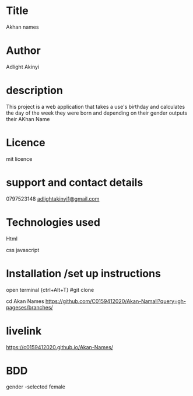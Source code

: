 # Title
Akhan names 
# Author
Adlight Akinyi
# description

This project is a web application that takes a use's birthday and calculates the day of the week they were born and depending on their gender outputs  their AKhan  Name
# Licence
mit licence
# support and contact details
0797523148
adlightakinyi1@gmail.com
# Technologies used
Html

css
javascript 


# Installation /set up instructions
open terminal {ctrl+Alt+T}
#git clone 

cd Akan Names
https://github.com/C0159412020/Akan-Namall?query=gh-pageses/branches/

# livelink
 https://c0159412020.github.io/Akan-Names/
# BDD

gender -selected female


